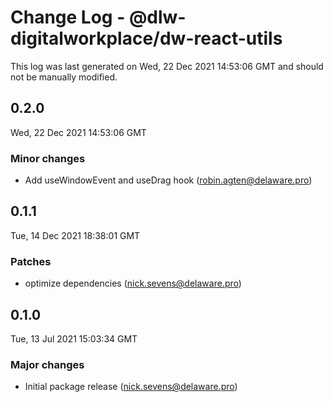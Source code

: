 # Change Log - @dlw-digitalworkplace/dw-react-utils

This log was last generated on Wed, 22 Dec 2021 14:53:06 GMT and should not be manually modified.

<!-- Start content -->

## 0.2.0

Wed, 22 Dec 2021 14:53:06 GMT

### Minor changes

- Add useWindowEvent and useDrag hook (robin.agten@delaware.pro)

## 0.1.1

Tue, 14 Dec 2021 18:38:01 GMT

### Patches

- optimize dependencies (nick.sevens@delaware.pro)

## 0.1.0

Tue, 13 Jul 2021 15:03:34 GMT

### Major changes

- Initial package release (nick.sevens@delaware.pro)
